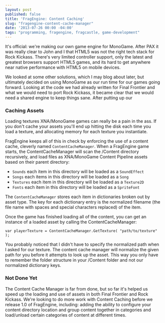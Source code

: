 ```yaml
---
layout: post
published: false
title: 'FragEngine: Content Caching'
slug: "fragengine-content-cache-manager"
date: '2013-07-26 00:00 -04:00'
tags: "programming, fragengine, fragcastle, game-development"
---
```


It's official: we're making our own game engine for MonoGame. After PAX it was really clear to John and I that HTML5 was not the right tech stack for Rock Kickass. There's very limited controller support, only the latest and greatest browsers support HTML5 games, and its hard to get anywhere near native performance with HTML5 on mobile devices.

We looked at some other solutions, which I may blog about later, but ultimately decided on using MonoGame as our run time for our games going forward. Looking at the code we had already written for Final Frontier and what we would need to port Rock Kickass, it became clear that we would need a shared engine to keep things sane. After putting up our

### Caching Assets
Loading textures XNA/MonoGame games can really be a pain in the ass. If you don't cache your assets you'll end up hitting the disk each time you load a texture, and allocating memory for each texture you instantiate.

FragEngine keeps all of this in check by enforcing the use of a content cache, cleverly named `ContentCacheManager`. When a FragEngine game starts, the ContentCacheManager will scan the /Content directory recursively, and load files as XNA/MonoGame Content Pipeline assets based on their parent directory:

 - `Sounds` each item in this directory will be loaded as a `SoundEffect`
 - `Songs` each items in this directory will be loaded as a `Song`
 - `Textures` each item in this directory will be loaded as a `Texture2D`
 - `Fonts` each item in this directory will be loaded as a `SpriteFont`

The `ContentCacheManager` stores each item in dictionaries broken out by asset type. The key for each dictionary entry is the normalized filename (the file name with spaces and special characters replaced) of the item.

Once the game has finished loading all of the content, you can get an instance of a loaded asset by calling the ContentCacheManager:

    var playerTexture = ContentCacheManager.GetTexture( "path/to/texture" );

You probably noticed that I didn't have to specify the normalized path when I asked for our texture. The content cache manager will normalize the given path for you before it attempts to look up the asset. This way you only have to remember the folder structure in your /Content folder and not our normalized dictionary keys.

### Not Done Yet
The Content Cache Manager is far from done, but so far it's helped us speed up the loading and use of assets in both Final Frontier and Rock Kickass. We're looking to do more work with Content Caching before we release 1.0 of FragEngine, including: adding the ability to configure your content directory location and group content together in categories and load/unload certain categories of content at different times.
